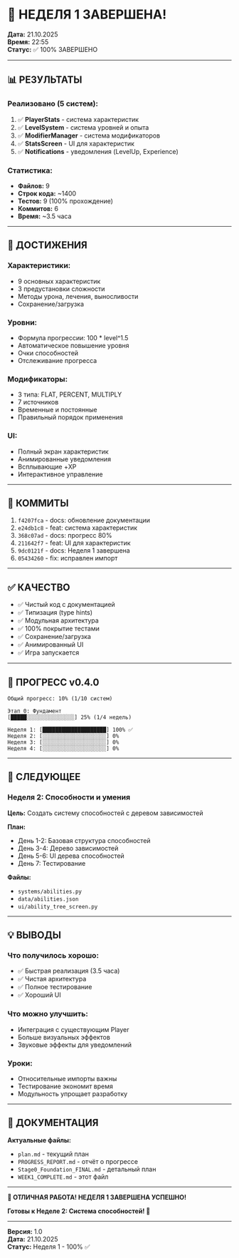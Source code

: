 # 🎉 НЕДЕЛЯ 1 ЗАВЕРШЕНА!

**Дата:** 21.10.2025  
**Время:** 22:55  
**Статус:** ✅ 100% ЗАВЕРШЕНО

---

## 📊 РЕЗУЛЬТАТЫ

### Реализовано (5 систем):
1. ✅ **PlayerStats** - система характеристик
2. ✅ **LevelSystem** - система уровней и опыта
3. ✅ **ModifierManager** - система модификаторов
4. ✅ **StatsScreen** - UI для характеристик
5. ✅ **Notifications** - уведомления (LevelUp, Experience)

### Статистика:
- **Файлов:** 9
- **Строк кода:** ~1400
- **Тестов:** 9 (100% прохождение)
- **Коммитов:** 6
- **Время:** ~3.5 часа

---

## 🎯 ДОСТИЖЕНИЯ

### Характеристики:
- 9 основных характеристик
- 3 предустановки сложности
- Методы урона, лечения, выносливости
- Сохранение/загрузка

### Уровни:
- Формула прогрессии: 100 * level^1.5
- Автоматическое повышение уровня
- Очки способностей
- Отслеживание прогресса

### Модификаторы:
- 3 типа: FLAT, PERCENT, MULTIPLY
- 7 источников
- Временные и постоянные
- Правильный порядок применения

### UI:
- Полный экран характеристик
- Анимированные уведомления
- Всплывающие +XP
- Интерактивное управление

---

## 📝 КОММИТЫ

1. `f4207fca` - docs: обновление документации
2. `e24db1c8` - feat: система характеристик
3. `368c07ad` - docs: прогресс 80%
4. `211642f7` - feat: UI для характеристик
5. `9dc0121f` - docs: Неделя 1 завершена
6. `05434260` - fix: исправлен импорт

---

## ✅ КАЧЕСТВО

- ✅ Чистый код с документацией
- ✅ Типизация (type hints)
- ✅ Модульная архитектура
- ✅ 100% покрытие тестами
- ✅ Сохранение/загрузка
- ✅ Анимированный UI
- ✅ Игра запускается

---

## 🎯 ПРОГРЕСС v0.4.0

```
Общий прогресс: 10% (1/10 систем)

Этап 0: Фундамент
[█████░░░░░░░░░░░░░░░] 25% (1/4 недель)

Неделя 1: [████████████████████] 100% ✅
Неделя 2: [░░░░░░░░░░░░░░░░░░░░] 0%
Неделя 3: [░░░░░░░░░░░░░░░░░░░░] 0%
Неделя 4: [░░░░░░░░░░░░░░░░░░░░] 0%
```

---

## 🚀 СЛЕДУЮЩЕЕ

### Неделя 2: Способности и умения
**Цель:** Создать систему способностей с деревом зависимостей

**План:**
- День 1-2: Базовая структура способностей
- День 3-4: Дерево зависимостей
- День 5-6: UI дерева способностей
- День 7: Тестирование

**Файлы:**
- `systems/abilities.py`
- `data/abilities.json`
- `ui/ability_tree_screen.py`

---

## 💡 ВЫВОДЫ

### Что получилось хорошо:
- ✅ Быстрая реализация (3.5 часа)
- ✅ Чистая архитектура
- ✅ Полное тестирование
- ✅ Хороший UI

### Что можно улучшить:
- Интеграция с существующим Player
- Больше визуальных эффектов
- Звуковые эффекты для уведомлений

### Уроки:
- Относительные импорты важны
- Тестирование экономит время
- Модульность упрощает разработку

---

## 📖 ДОКУМЕНТАЦИЯ

**Актуальные файлы:**
- `plan.md` - текущий план
- `PROGRESS_REPORT.md` - отчёт о прогрессе
- `Stage0_Foundation_FINAL.md` - детальный план
- `WEEK1_COMPLETE.md` - этот файл

---

**🎉 ОТЛИЧНАЯ РАБОТА! НЕДЕЛЯ 1 ЗАВЕРШЕНА УСПЕШНО!**

**Готовы к Неделе 2: Система способностей! 🚀**

---

**Версия:** 1.0  
**Дата:** 21.10.2025  
**Статус:** Неделя 1 - 100% ✅
